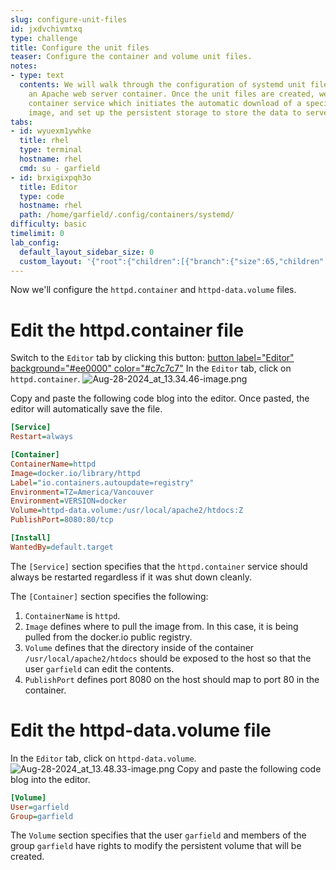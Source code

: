 ```yaml
---
slug: configure-unit-files
id: jxdvchivmtxq
type: challenge
title: Configure the unit files
teaser: Configure the container and volume unit files.
notes:
- type: text
  contents: We will walk through the configuration of systemd unit files to set up
    an Apache web server container. Once the unit files are created, we'll start the
    container service which initiates the automatic download of a specified container
    image, and set up the persistent storage to store the data to serve a web page.
tabs:
- id: wyuexm1ywhke
  title: rhel
  type: terminal
  hostname: rhel
  cmd: su - garfield
- id: brxigixpqh3o
  title: Editor
  type: code
  hostname: rhel
  path: /home/garfield/.config/containers/systemd/
difficulty: basic
timelimit: 0
lab_config:
  default_layout_sidebar_size: 0
  custom_layout: '{"root":{"children":[{"branch":{"size":65,"children":[{"leaf":{"tabs":["wyuexm1ywhke"],"activeTabId":"wyuexm1ywhke","size":48}},{"leaf":{"tabs":["brxigixpqh3o"],"activeTabId":"brxigixpqh3o","size":49}}]}},{"leaf":{"tabs":["assignment"],"activeTabId":"assignment","size":33}}],"orientation":"Horizontal"}}'
---
```

Now we'll configure the `httpd.container` and `httpd-data.volume` files.

Edit the httpd.container file
===
Switch to the `Editor` tab by clicking this button: [button label="Editor" background="#ee0000" color="#c7c7c7"](tab-1)
In the `Editor` tab, click on `httpd.container`.
![Aug-28-2024_at_13.34.46-image.png](https://play.instruqt.com/assets/tracks/olghe3gyqvaq/2816b854bcc4844abe6c928167a4dde7/assets/Aug-28-2024_at_13.34.46-image.png)

Copy and paste the following code blog into the editor. Once pasted, the editor will automatically save the file.
```ini
[Service]
Restart=always

[Container]
ContainerName=httpd
Image=docker.io/library/httpd
Label="io.containers.autoupdate=registry"
Environment=TZ=America/Vancouver
Environment=VERSION=docker
Volume=httpd-data.volume:/usr/local/apache2/htdocs:Z
PublishPort=8080:80/tcp

[Install]
WantedBy=default.target
```
The `[Service]` section specifies that the `httpd.container` service should always be restarted regardless if it was shut down cleanly.

The `[Container]` section specifies the following:
1) `ContainerName` is `httpd`.
2) `Image` defines where to pull the image from. In this case, it is being pulled from the docker.io public registry.
3) `Volume` defines that the directory inside of the container `/usr/local/apache2/htdocs` should be exposed to the host so that the user `garfield` can edit the contents.
4) `PublishPort` defines port 8080 on the host should map to port 80 in the container.

Edit the httpd-data.volume file
===
In the `Editor` tab, click on `httpd-data.volume`.
![Aug-28-2024_at_13.48.33-image.png](https://play.instruqt.com/assets/tracks/olghe3gyqvaq/ad52f2d71224fd5ae2d834f8815a4537/assets/Aug-28-2024_at_13.48.33-image.png)
Copy and paste the following code blog into the editor.
```ini
[Volume]
User=garfield
Group=garfield
```
The `Volume` section specifies that the user `garfield` and members of the group `garfield` have rights to modify the persistent volume that will be created.


